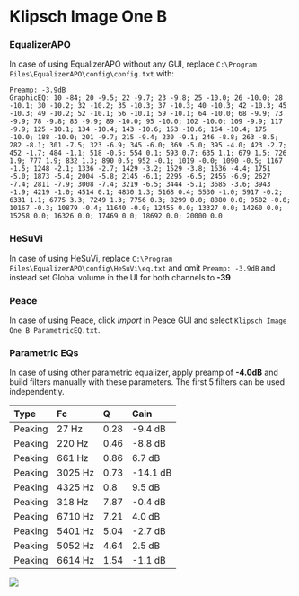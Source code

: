 # Klipsch Image One B

### EqualizerAPO
In case of using EqualizerAPO without any GUI, replace `C:\Program Files\EqualizerAPO\config\config.txt`
with:
```
Preamp: -3.9dB
GraphicEQ: 10 -84; 20 -9.5; 22 -9.7; 23 -9.8; 25 -10.0; 26 -10.0; 28 -10.1; 30 -10.2; 32 -10.2; 35 -10.3; 37 -10.3; 40 -10.3; 42 -10.3; 45 -10.3; 49 -10.2; 52 -10.1; 56 -10.1; 59 -10.1; 64 -10.0; 68 -9.9; 73 -9.9; 78 -9.8; 83 -9.9; 89 -10.0; 95 -10.0; 102 -10.0; 109 -9.9; 117 -9.9; 125 -10.1; 134 -10.4; 143 -10.6; 153 -10.6; 164 -10.4; 175 -10.0; 188 -10.0; 201 -9.7; 215 -9.4; 230 -9.1; 246 -8.8; 263 -8.5; 282 -8.1; 301 -7.5; 323 -6.9; 345 -6.0; 369 -5.0; 395 -4.0; 423 -2.7; 452 -1.7; 484 -1.1; 518 -0.5; 554 0.1; 593 0.7; 635 1.1; 679 1.5; 726 1.9; 777 1.9; 832 1.3; 890 0.5; 952 -0.1; 1019 -0.0; 1090 -0.5; 1167 -1.5; 1248 -2.1; 1336 -2.7; 1429 -3.2; 1529 -3.8; 1636 -4.4; 1751 -5.0; 1873 -5.4; 2004 -5.8; 2145 -6.1; 2295 -6.5; 2455 -6.9; 2627 -7.4; 2811 -7.9; 3008 -7.4; 3219 -6.5; 3444 -5.1; 3685 -3.6; 3943 -1.9; 4219 -1.0; 4514 0.1; 4830 1.3; 5168 0.4; 5530 -1.0; 5917 -0.2; 6331 1.1; 6775 3.3; 7249 1.3; 7756 0.3; 8299 0.0; 8880 0.0; 9502 -0.0; 10167 -0.3; 10879 -0.4; 11640 -0.0; 12455 0.0; 13327 0.0; 14260 0.0; 15258 0.0; 16326 0.0; 17469 0.0; 18692 0.0; 20000 0.0
```

### HeSuVi
In case of using HeSuVi, replace `C:\Program Files\EqualizerAPO\config\HeSuVi\eq.txt` and omit `Preamp:
-3.9dB` and instead set Global volume in the UI for both channels to **-39**

### Peace
In case of using Peace, click *Import* in Peace GUI and select `Klipsch Image One B ParametricEQ.txt`.

### Parametric EQs
In case of using other parametric equalizer, apply preamp of **-4.0dB** and build filters manually with
these parameters. The first 5 filters can be used independently.

| Type    | Fc      |    Q | Gain     |
|:--------|:--------|:-----|:---------|
| Peaking | 27 Hz   | 0.28 | -9.4 dB  |
| Peaking | 220 Hz  | 0.46 | -8.8 dB  |
| Peaking | 661 Hz  | 0.86 | 6.7 dB   |
| Peaking | 3025 Hz | 0.73 | -14.1 dB |
| Peaking | 4325 Hz | 0.8  | 9.5 dB   |
| Peaking | 318 Hz  | 7.87 | -0.4 dB  |
| Peaking | 6710 Hz | 7.21 | 4.0 dB   |
| Peaking | 5401 Hz | 5.04 | -2.7 dB  |
| Peaking | 5052 Hz | 4.64 | 2.5 dB   |
| Peaking | 6614 Hz | 1.54 | -1.1 dB  |

![](https://raw.githubusercontent.com/jaakkopasanen/AutoEq/master/results/innerfidelity/sbaf-serious/Klipsch%20Image%20One%20B/Klipsch%20Image%20One%20B.png)